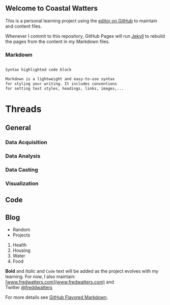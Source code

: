 ## Welcome to Coastal Watters

This is a personal learning project using the [editor on GitHub](https://github.com/nursethestrings/nursethestrings.github.io/edit/master/README.md) to maintain and content files.

Whenever I commit to this repository, GitHub Pages will run [Jekyll](https://jekyllrb.com/) to rebuild the pages from the content in my Markdown files.

### Markdown
```markdown

Syntax highlighted code block

Markdown is a lightweight and easy-to-use syntax  
for styling your writing. It includes conventions  
for setting text styles, headings, links, images,...

```
# Threads  

## General
  
### Data Acquisition
### Data Analysis
### Data Casting
### Visualization
   
## Code

## Blog

- Random
- Projects

1. Health
2. Housing
3. Water
4. Food


**Bold** and _Italic_ and `Code` text will be added as the project evolves with my learning. For now, I also maintain:  
[www.fredwatters.com](www.fredwatters.com)
and  
Twitter [@freddwatters](http://twitter.com/freddwatters)

For more details see [GitHub Flavored Markdown](https://guides.github.com/features/mastering-markdown/).

